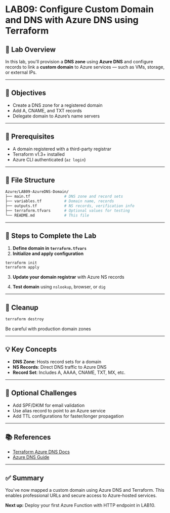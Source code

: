 # LAB09: Configure Custom Domain and DNS with Azure DNS using Terraform

## 📝 Lab Overview

In this lab, you'll provision a **DNS zone** using **Azure DNS** and configure records to link a **custom domain** to Azure services — such as VMs, storage, or external IPs.

---

## 🎯 Objectives

- Create a DNS zone for a registered domain
- Add A, CNAME, and TXT records
- Delegate domain to Azure’s name servers

---

## 🧰 Prerequisites

- A domain registered with a third-party registrar
- Terraform v1.3+ installed
- Azure CLI authenticated (`az login`)

---

## 📁 File Structure

```bash
Azure/LAB09-AzureDNS-Domain/
├── main.tf               # DNS zone and record sets
├── variables.tf          # Domain name, records
├── outputs.tf            # NS records, verification info
├── terraform.tfvars      # Optional values for testing
└── README.md             # This file
```

---

## 🚀 Steps to Complete the Lab

1. **Define domain in `terraform.tfvars`**
2. **Initialize and apply configuration**
```bash
terraform init
terraform apply
```

3. **Update your domain registrar** with Azure NS records

4. **Test domain** using `nslookup`, browser, or `dig`

---

## 🧼 Cleanup

```bash
terraform destroy
```
Be careful with production domain zones

---

## 💡 Key Concepts

- **DNS Zone**: Hosts record sets for a domain
- **NS Records**: Direct DNS traffic to Azure DNS
- **Record Set**: Includes A, AAAA, CNAME, TXT, MX, etc.

---

## 🧪 Optional Challenges

- Add SPF/DKIM for email validation
- Use alias record to point to an Azure service
- Add TTL configurations for faster/longer propagation

---

## 📚 References

- [Terraform Azure DNS Docs](https://registry.terraform.io/providers/hashicorp/azurerm/latest/docs/resources/dns_zone)
- [Azure DNS Guide](https://learn.microsoft.com/en-us/azure/dns/)

---

## ✅ Summary

You've now mapped a custom domain using Azure DNS and Terraform. This enables professional URLs and secure access to Azure-hosted services.

**Next up:** Deploy your first Azure Function with HTTP endpoint in LAB10.

